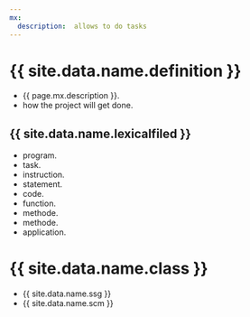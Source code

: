 ```yaml
---
mx:
  description:  allows to do tasks
---
```



# {{ site.data.name.definition }}
- {{ page.mx.description }}.
- how the project will get done.

## {{ site.data.name.lexicalfiled }}
- program.
- task.
- instruction.
- statement.
- code.
- function.
- methode.
- methode.
- application.

# {{ site.data.name.class }}
- {{ site.data.name.ssg }}
- {{ site.data.name.scm }}
